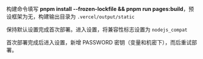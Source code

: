 构建命令填写 **pnpm install --frozen-lockfile && pnpm run pages:build**，预设框架为无，构建输出目录为 `.vercel/output/static`

保持默认设置完成首次部署。进入设置，将兼容性标志设置为 `nodejs_compat`

首次部署完成后进入设置，新增 PASSWORD 密钥（变量和机密下），而后重试部署。


